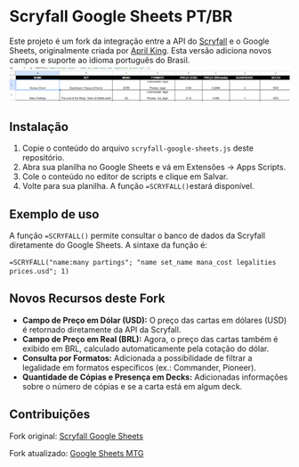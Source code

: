 # Scryfall Google Sheets PT/BR
Este projeto é um fork da integração entre a API do [Scryfall](https://scryfall.com/docs/api) e o Google Sheets, originalmente criada por [April King](https://github.com/april). Esta versão adiciona novos campos e suporte ao idioma português do Brasil.
![](image.png)

## Instalação
1. Copie o conteúdo do arquivo `scryfall-google-sheets.js` deste repositório.
2. Abra sua planilha no Google Sheets e vá em Extensões → Apps Scripts.
3. Cole o conteúdo no editor de scripts e clique em Salvar.
4. Volte para sua planilha. A função `=SCRYFALL()`estará disponível. 

## Exemplo de uso
A função `=SCRYFALL()` permite consultar o banco de dados da Scryfall diretamente do Google Sheets. A sintaxe da função é:
```
=SCRYFALL("name:many partings"; "name set_name mana_cost legalities prices.usd"; 1)
```
## Novos Recursos deste Fork
* **Campo de Preço em Dólar (USD):**  O preço das cartas em dólares (USD) é retornado diretamente da API da Scryfall.
* **Campo de Preço em Real (BRL):** Agora, o preço das cartas também é exibido em BRL, calculado automaticamente pela cotação do dólar.
* **Consulta por Formatos:** Adicionada a possibilidade de filtrar a legalidade em formatos específicos (ex.: Commander, Pioneer).
* **Quantidade de Cópias e Presença em Decks:** Adicionadas informações sobre o número de cópias e se a carta está em algum deck.

## Contribuições
Fork original: [Scryfall Google Sheets](https://github.com/scryfall/google-sheets)

Fork atualizado: [Google Sheets MTG](https://github.com/th1rt3en13/google-sheets-MTG)
